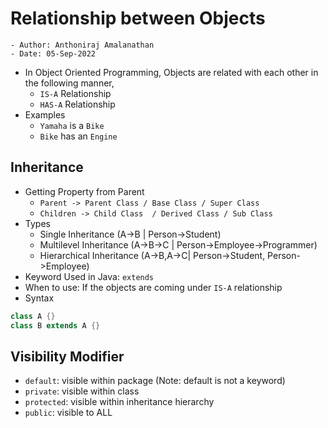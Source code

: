 # Relationship between Objects
    - Author: Anthoniraj Amalanathan
    - Date: 05-Sep-2022
- In Object Oriented Programming, Objects are related with each other in the following manner,
    - `IS-A` Relationship
    - `HAS-A` Relationship
- Examples
    - `Yamaha` is a `Bike`
    - `Bike` has an `Engine`

## Inheritance 
- Getting Property from Parent
    - `Parent -> Parent Class / Base Class / Super Class`
    - `Children -> Child Class  / Derived Class / Sub Class`
- Types
    - Single Inheritance (A->B | Person->Student)
    - Multilevel Inheritance (A->B->C | Person->Employee->Programmer)
    - Hierarchical Inheritance (A->B,A->C| Person->Student, Person->Employee) 
- Keyword Used in Java: `extends`
- When to use: If the objects are coming under `IS-A` relationship
- Syntax 
```java
class A {}
class B extends A {}
```
## Visibility Modifier
- `default`: visible within package (Note: default is not a keyword)
- `private`: visible within class
- `protected`: visible within inheritance hierarchy
- `public`: visible to ALL